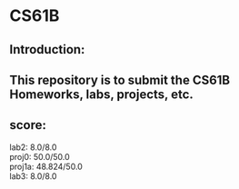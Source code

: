 # CS61B
## Introduction:
This repository is to submit the CS61B Homeworks, labs, projects, etc.
---
## score:   
lab2: 8.0/8.0  
proj0: 50.0/50.0  
proj1a: 48.824/50.0  
lab3: 8.0/8.0
